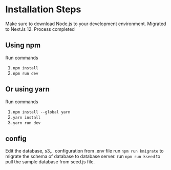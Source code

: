 # Installation Steps

Make sure to download Node.js to your development environment. Migrated to NextJs 12. Process completed

## Using npm

Run commands

1. `npm install`
2. `npm run dev`

## Or using yarn

Run commands

1. `npm install --global yarn`
2. `yarn install`
3. `yarn run dev`

## config
Edit the database, s3,.. configuration from .env file
run `npm run kmigrate` to migrate the schema of database to database server.
run `npm run kseed` to pull the sample database from seed.js file.